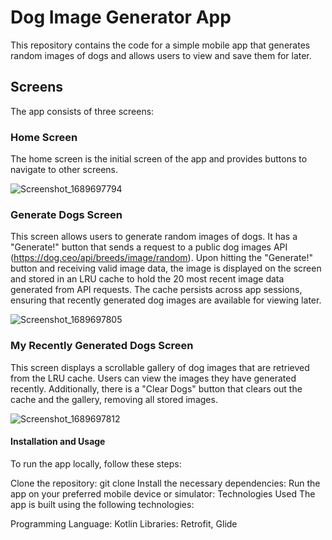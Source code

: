 # Dog Image Generator App

This repository contains the code for a simple mobile app that generates random images of dogs and allows users to view and save them for later.

## Screens
The app consists of three screens:

### Home Screen
The home screen is the initial screen of the app and provides buttons to navigate to other screens.

![Screenshot_1689697794](https://github.com/kiran18995/simple_viral_games_task/assets/48232762/4fc9ffc3-24ad-401e-8370-decfb699bc1d)

### Generate Dogs Screen
This screen allows users to generate random images of dogs. It has a "Generate!" button that sends a request to a public dog images API (https://dog.ceo/api/breeds/image/random). Upon hitting the "Generate!" button and receiving valid image data, the image is displayed on the screen and stored in an LRU cache to hold the 20 most recent image data generated from API requests. The cache persists across app sessions, ensuring that recently generated dog images are available for viewing later.

![Screenshot_1689697805](https://github.com/kiran18995/simple_viral_games_task/assets/48232762/e5bf3e87-b102-47c9-9c41-d318c0bc0122)


### My Recently Generated Dogs Screen
This screen displays a scrollable gallery of dog images that are retrieved from the LRU cache. Users can view the images they have generated recently. Additionally, there is a "Clear Dogs" button that clears out the cache and the gallery, removing all stored images.

![Screenshot_1689697812](https://github.com/kiran18995/simple_viral_games_task/assets/48232762/2e203f43-1aa6-44a9-8260-f60861536848)


#### Installation and Usage
To run the app locally, follow these steps:

Clone the repository: git clone <repository-url>
Install the necessary dependencies: <command-to-install-dependencies>
Run the app on your preferred mobile device or simulator: <command-to-run-app>
Technologies Used
The app is built using the following technologies:

Programming Language: Kotlin
Libraries: Retrofit, Glide
